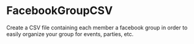 FacebookGroupCSV
================

Create a CSV file containing each member a facebook group in order to easily organize your group for events, parties, etc.
